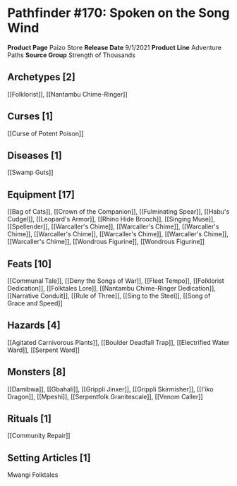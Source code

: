 ﻿---
id: '97'
name: Pathfinder 170. Spoken on the Song Wind
rarity: Common
source: null
trait: null
type: Source

---
# Pathfinder #170: Spoken on the Song Wind

**Product Page** Paizo Store
**Release Date** 9/1/2021
**Product Line** Adventure Paths
**Source Group** Strength of Thousands

## Archetypes [2]

[[Folklorist]], [[Nantambu Chime-Ringer]]

## Curses [1]

[[Curse of Potent Poison]]

## Diseases [1]

[[Swamp Guts]]

## Equipment [17]

[[Bag of Cats]], [[Crown of the Companion]], [[Fulminating Spear]], [[Habu's Cudgel]], [[Leopard's Armor]], [[Rhino Hide Brooch]], [[Singing Muse]], [[Spellender]], [[Warcaller's Chime]], [[Warcaller's Chime]], [[Warcaller's Chime]], [[Warcaller's Chime]], [[Warcaller's Chime]], [[Warcaller's Chime]], [[Warcaller's Chime]], [[Wondrous Figurine]], [[Wondrous Figurine]]

## Feats [10]

[[Communal Tale]], [[Deny the Songs of War]], [[Fleet Tempo]], [[Folklorist Dedication]], [[Folktales Lore]], [[Nantambu Chime-Ringer Dedication]], [[Narrative Conduit]], [[Rule of Three]], [[Sing to the Steel]], [[Song of Grace and Speed]]

## Hazards [4]

[[Agitated Carnivorous Plants]], [[Boulder Deadfall Trap]], [[Electrified Water Ward]], [[Serpent Ward]]

## Monsters [8]

[[Damibwa]], [[Gbahali]], [[Grippli Jinxer]], [[Grippli Skirmisher]], [[I'iko Dragon]], [[Mpeshi]], [[Serpentfolk Granitescale]], [[Venom Caller]]

## Rituals [1]

[[Community Repair]]

## Setting Articles [1]

Mwangi Folktales
